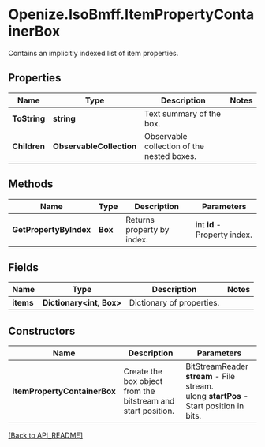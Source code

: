 # Openize.IsoBmff.ItemPropertyContainerBox

Contains an implicitly indexed list of item properties.

## Properties

Name | Type | Description | Notes
------------ | ------------- | ------------- | -------------
**ToString** | **string** | Text summary of the box. | 
**Children** | **ObservableCollection<Box>** | Observable collection of the nested boxes. | 

## Methods

Name | Type | Description | Parameters
------------ | ------------- | ------------- | -------------
**GetPropertyByIndex** | **Box** | Returns property by index. | int <b>id</b> - Property index.

## Fields

Name | Type | Description | Notes
------------ | ------------- | ------------- | -------------
**items** | **Dictionary<int, Box>** | Dictionary of properties. | 

## Constructors

Name | Description | Parameters
------------ | ------------- | -------------
**ItemPropertyContainerBox** | Create the box object from the bitstream and start position. | BitStreamReader <b>stream</b> - File stream.<br />ulong <b>startPos</b> - Start position in bits.

[[Back to API_README]](API_README.md)
